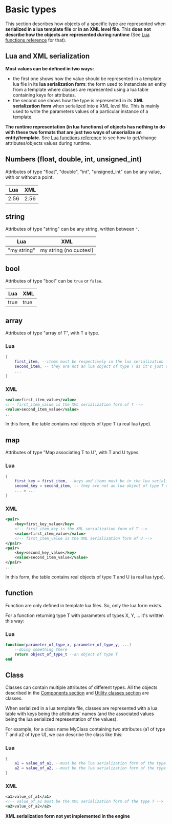 # Basic types

This section describes how objects of a specific type are represented when **serialized in a lua template file** or **in an XML level file**. This **does not describe how the objects are represented during runtime** (See [Lua functions reference](lua.md) for that).

## Lua and XML serialization

**Most values can be defined in two ways:**

 - the first one shows how the value should be represented in a template lua file in its **lua serialization form**: the form used to instanciate an entity from a template where classes are represented using a lua table containing keys for attributes.
 - the second one shows how the type is represented in its **XML serialization form** when serialized into a XML level file. This is mainly used to write the parameters values of a particular instance of a template.

**The runtime representation (in lua functions) of objects has nothing to do with these two formats that are just two ways of unserialize an entity/template.** See [Lua functions reference](lua.md) to see how to get/change attributes/objects values during runtime.

## Numbers (float, double, int, unsigned_int)
Attributes of type "float", "double", "int", "unsigned_int" can be any value, with or without a point.

Lua | XML
------------------|----------------
2.56 | 2.56

## string
Attributes of type "string" can be any string, written between `"`.

Lua | XML
------------------|---------------
"my string" | my string (no quotes!)

## bool
Attributes of type "bool" can be `true` or `false`.

Lua | XML
------------------|----------------
true | true

## array
Attributes of type "array of T", with T a type.

### Lua
```lua             
{
    first_item, --items must be respectively in the lua serialization form of T and U
    second_item, -- they are not an lua object of type T as it's just a description
    ...
}
```

### XML
```xml
<value>first_item_value</value>
<!-- first_item_value is the XML serialization form of T -->
<value>second_item_value</value>
...
```

In this form, the table contains real objects of type T (a real lua type).

## map
Attributes of type "Map associating T to U", with T and U types.

### Lua
```lua             
{
    first_key = first_item, --keys and items must be in the lua serialization form of T
    second_key = second_item, -- they are not an lua object of type T or U as it's just a description
    ... = ...
}
```

### XML
```xml
<pair>
    <key>first_key_value</key>
    <!-- first_item_key is the XML serialization form of T -->
    <value>first_item_value</value>
    <!-- first_item_value is the XML serialization form of U -->
</pair>
<pair>
    <key>second_key_value</key>
    <value>second_item_value</value>
</pair>
...
```

In this form, the table contains real objects of type T and U (a real lua type).

## function

Function are only defined in template lua files. So, only the lua form exists.

For a function returning type T with parameters of types X, Y, ... it's written this way:
### Lua
```lua
function(parameter_of_type_x, parameter_of_type_y, ...)
    --doing something there
    return object_of_type_t --an object of type T
end
```

## Class
Classes can contain multiple attributes of different types. All the objects described in the [Components section](components/components.md) and [Utility classes section](components/utility-classes.md) are classes.

When serialized in a lua template file, classes are represented with a lua table with keys being the attributes' names (and the associated values being the lua serialized representation of the values).

For example, for a class name MyClass containing two attributes (a1 of type T and a2 of type U), we can describe the class like this:

### Lua
```lua
{
    a1 = value_of_a1, --must be the lua serialization form of the type T
    a2 = value_of_a2, --must be the lua serialization form of the type U
}
```

### XML
```xml
<a1>value_of_a1</a1>
<!-- value_of_a1 must be the XML serialization form of the type T -->
<a2>value_of_a2</a2>
```

**XML serialization form not yet implemented in the engine**
